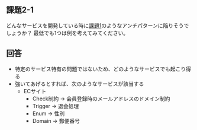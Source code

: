 ## 課題2-1

どんなサービスを開発している時に[課題1](/Database/13_sql_antipatterns9/課題1-1.md)のようなアンチパターンに陥りそうでしょうか？
最低でも1つは例を考えてみてください。

## 回答

- 特定のサービス特有の問題ではないため、どのようなサービスでも起こり得る
- 強いてあげるとすれば、次のようなサービスが該当する
  - ECサイト
    - Check制約 -> 会員登録時のメールアドレスのドメイン制約
    - Trigger -> 退会処理
    - Enum -> 性別
    - Domain -> 郵便番号